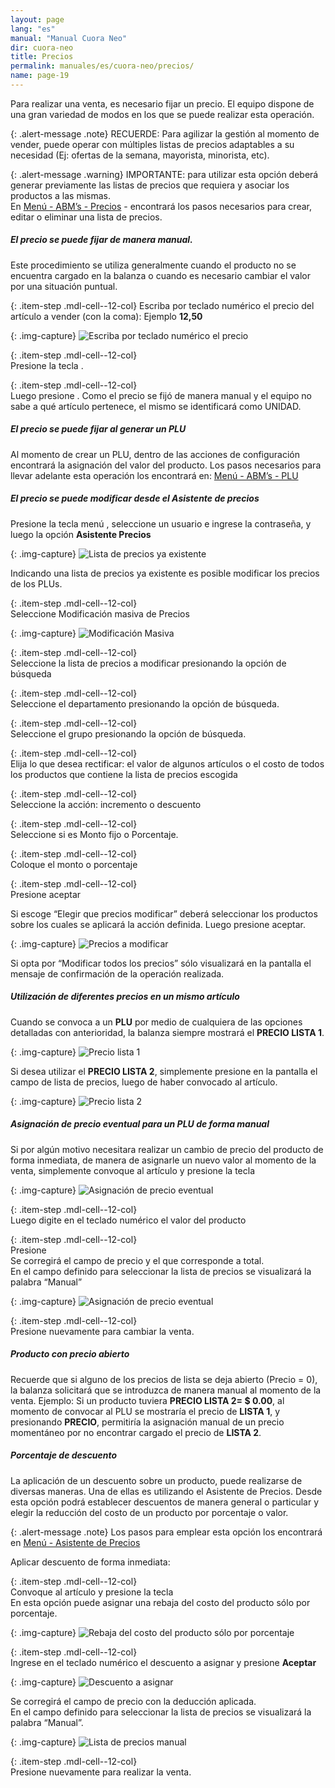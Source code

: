 ```yaml
---
layout: page
lang: "es"
manual: "Manual Cuora Neo"
dir: cuora-neo
title: Precios
permalink: manuales/es/cuora-neo/precios/
name: page-19
---
```

Para realizar una venta, es necesario fijar un precio. El equipo dispone de una gran variedad de modos en los que se puede realizar esta operación.

{: .alert-message .note}
RECUERDE: Para agilizar la gestión al momento de vender, puede operar con múltiples listas de precios adaptables a su necesidad (Ej: ofertas de la semana, mayorista, minorista, etc).

{: .alert-message .warning}
IMPORTANTE: para utilizar esta opción deberá generar previamente las listas de precios que requiera y asociar los productos a las mismas.     
En [Menú - ABM’s - Precios](../altas-bajas-modificaciones/index.html#precios "Menú - ABM - PLU")  - encontrará los pasos necesarios para crear, editar o eliminar una lista de precios.

##### El precio se puede fijar de manera manual.
Este procedimiento se utiliza generalmente cuando el producto no se encuentra cargado en la balanza o cuando es necesario cambiar el valor por una situación puntual.

{: .item-step  .mdl-cell--12-col}
Escriba por teclado numérico el precio del artículo a vender (con la coma): Ejemplo **12,50**

{: .img-capture}
![Escriba por teclado numérico el precio](../../../../images/es/cuora-neo/cuora-neo-manual1.png "Escriba por teclado numérico el precio")

{: .item-step  .mdl-cell--12-col}  
Presione la tecla <span class="systel-tecla-28"><span class="path1"></span><span class="path2"></span><span class="path3"></span><span class="path4"></span></span>.

{: .item-step  .mdl-cell--12-col}  
Luego presione  <i class="systel-tecla-30 bg-2"></i>.
Como el precio se fijó de manera manual y el equipo no sabe a qué artículo pertenece, el mismo se identificará como UNIDAD.

##### El precio se puede fijar al generar un PLU

Al momento de crear un PLU, dentro de las acciones de configuración encontrará la asignación del valor del producto.
Los pasos necesarios para llevar adelante esta operación los encontrará en: [Menú - ABM’s - PLU](../altas-bajas-modificaciones/index.html#precios "Menú - ABM - PLU")

##### El precio se puede modificar desde el Asistente de precios


Presione la tecla menú <i class="systel-tecla-1 bg-3"></i>, seleccione un usuario e ingrese la contraseña, y luego la opción **Asistente Precios**

{: .img-capture}
![Lista de precios ya existente](../../../../images/es/cuora-neo/cuora-neo-lista0.png "Lista de precios ya existente")

Indicando una lista de precios ya existente es posible modificar los precios de los PLUs.

{: .item-step  .mdl-cell--12-col}  
Seleccione Modificación masiva de Precios

{: .img-capture}
![Modificación Masiva](../../../../images/es/cuora-neo/cuora-neo-lista1.png "Modificación Masiva")

{: .item-step  .mdl-cell--12-col}  
Seleccione la lista de precios a modificar presionando la opción de búsqueda

{: .item-step  .mdl-cell--12-col}  
Seleccione el departamento presionando la opción de búsqueda.

{: .item-step  .mdl-cell--12-col}  
Seleccione el grupo presionando la opción de búsqueda.

{: .item-step  .mdl-cell--12-col}  
Elija lo que desea rectificar: el valor de algunos artículos o el costo de todos los productos que contiene la lista de precios escogida

{: .item-step  .mdl-cell--12-col}  
Seleccione la acción: incremento o descuento

{: .item-step  .mdl-cell--12-col}  
Seleccione si es Monto fijo o Porcentaje.

{: .item-step  .mdl-cell--12-col}  
Coloque el monto o porcentaje

{: .item-step  .mdl-cell--12-col}  
Presione aceptar <i class="systel-tecla-30 bg-2"></i>

Si escoge “Elegir que precios modificar” deberá seleccionar los productos sobre los cuales se aplicará la acción definida. Luego presione aceptar.

{: .img-capture}
![Precios a modificar](../../../../images/es/cuora-neo/cuora-neo-lista2.png "Precios a modificar")

Si opta por “Modificar todos los precios” sólo visualizará en la pantalla el mensaje de confirmación de la operación realizada.

##### Utilización de diferentes precios en un mismo artículo
Cuando se convoca a un **PLU** por medio de cualquiera de las opciones detalladas con anterioridad, la balanza siempre mostrará el **PRECIO LISTA 1**.

{: .img-capture}
![Precio lista 1](../../../../images/es/cuora-neo/cuora-neo-difprecios1.png "Precio lista 1")

Si desea utilizar el **PRECIO LISTA 2**, simplemente presione en la pantalla el campo de lista de precios,  luego de haber convocado al artículo.

{: .img-capture}
![Precio lista 2](../../../../images/es/cuora-neo/cuora-neo-difprecios2.png "Precio lista 2")

##### Asignación de precio eventual para un PLU de forma manual

Si por algún motivo necesitara realizar un cambio de precio del producto de forma inmediata, de manera de asignarle un nuevo valor al momento de la venta, simplemente convoque al artículo y presione la tecla <span class="systel-tecla-28"><span class="path1"></span><span class="path2"></span><span class="path3"></span><span class="path4"></span></span>

{: .img-capture}
![Asignación de precio eventual](../../../../images/es/cuora-neo/cuora-neo-asignar1.png "Asignación de precio eventual")

{: .item-step  .mdl-cell--12-col}  
Luego digite en el teclado numérico el valor del producto

{: .item-step  .mdl-cell--12-col}  
Presione <i class="systel-tecla-30 bg-2"></i><br>Se corregirá el campo de precio y el que corresponde a total.<br>En el campo definido para seleccionar la lista de precios se visualizará la palabra “Manual”

{: .img-capture}
![Asignación de precio eventual](../../../../images/es/cuora-neo/cuora-neo-asignar2.png "Asignación de precio eventual")

{: .item-step  .mdl-cell--12-col}  
Presione nuevamente <i class="systel-tecla-30 bg-2"></i> para cambiar la venta.

##### Producto con precio abierto

Recuerde que si alguno de los precios de lista se deja abierto (Precio = 0), la balanza solicitará que se introduzca de manera manual al momento de la venta.
Ejemplo: Si un producto tuviera **PRECIO LISTA 2= $ 0.00**, al momento de convocar al PLU se mostraría el precio de **LISTA 1**, y presionando **PRECIO**, permitiría la asignación manual de un precio momentáneo por no encontrar cargado el precio de **LISTA 2**.

##### Porcentaje de descuento

La aplicación de un descuento sobre un producto, puede realizarse de diversas maneras.
Una de ellas es utilizando el Asistente de Precios. Desde esta opción podrá establecer descuentos de manera general o particular y elegir la reducción del costo de un producto por porcentaje o valor.

{: .alert-message .note}
Los pasos para emplear esta opción los encontrará en [Menú - Asistente de Precios](../asistente-para-modificacion-de-precios/index.html "Asistente de Precios")

Aplicar descuento de forma inmediata:

{: .item-step  .mdl-cell--12-col}  
Convoque al artículo y presione la tecla <i class="systel-tecla-18"></i><br>En esta opción puede asignar una rebaja del costo del producto sólo por porcentaje.

{: .img-capture}
![Rebaja del costo del producto sólo por porcentaje](../../../../images/es/cuora-neo/cuora-neo-descuento1.png "Rebaja del costo del producto sólo por porcentaje")

{: .item-step  .mdl-cell--12-col}  
Ingrese en el teclado numérico el descuento a asignar y presione **Aceptar**

{: .img-capture}
![Descuento a asignar](../../../../images/es/cuora-neo/cuora-neo-descuento2.png "Descuento a asignar")

Se corregirá el campo de precio con la deducción aplicada.<br>En el campo definido para seleccionar la lista de precios se visualizará la palabra “Manual”.

{: .img-capture}
![Lista de precios manual](../../../../images/es/cuora-neo/cuora-neo-descuento3.png "Lista de precios manual")

{: .item-step  .mdl-cell--12-col}  
Presione nuevamente <i class="systel-tecla-30 bg-2"></i> para realizar la venta.
